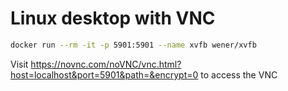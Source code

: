 # Linux desktop with VNC

```bash
docker run --rm -it -p 5901:5901 --name xvfb wener/xvfb
```

Visit https://novnc.com/noVNC/vnc.html?host=localhost&port=5901&path=&encrypt=0 to access the VNC
